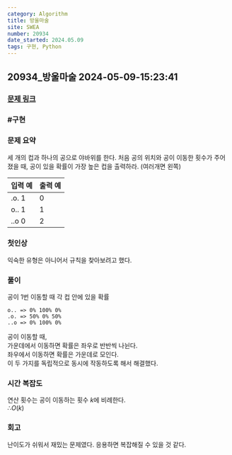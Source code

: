 ```yaml
---
category: Algorithm
title: 방울마술
site: SWEA
number: 20934
date_started: 2024.05.09
tags: 구현, Python
---
```

## 20934_방울마술 2024-05-09-15:23:41
### [문제 링크](https://swexpertacademy.com/main/code/problem/problemDetail.do?contestProbId=AY9QTGqqcckDFAVF)

### #구현

### 문제 요약
세 개의 컵과 하나의 공으로 야바위를 한다. 처음 공의 위치와 공이 이동한 횟수가 주어졌을 때, 공이 있을 확률이 가장 높은 컵을 출력하라. (여러개면 왼쪽)
    
| 입력 예 | 출력 예 |
| --- | --- |
| .o. 1| 0 |
| o.. 1| 1 |
| ..o 0| 2 |

### 첫인상
익숙한 유형은 아니어서 규칙을 찾아보려고 했다.

### 풀이   

공이 1번 이동할 때 각 컵 안에 있을 확률

    o.. => 0% 100% 0%
    .o. => 50% 0% 50%
    ..o => 0% 100% 0%

공이 이동할 때,  
가운데에서 이동하면 확률은 좌우로 반반씩 나뉜다.  
좌우에서 이동하면 확률은 가운데로 모인다.  
이 두 가지를 독립적으로 동시에 작동하도록 해서 해결했다.

### 시간 복잡도
연산 횟수는 공이 이동하는 횟수 $k$에 비례한다.  
$∴ O(k)$

### 회고
난이도가 쉬워서 재밌는 문제였다. 응용하면 복잡해질 수 있을 것 같다.